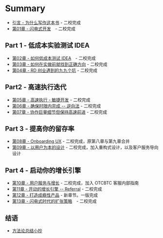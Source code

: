 # Summary

* [引言 - 为什么写作这本书](00.md) - 二校完成
* [第01章 - 闪电式开发](01.md)　- 二校完成

## Part 1 - 低成本实验测试 IDEA

* [第02章 - 如何低成本测试 IDEA](02.md)　- 二校完成
* [第03章 - 如何在实做前就找到正确方向](03.md) - 二校完成
* [第04章 - RD 创业遇到的九九个坑](04.md) - 二校完成

## Part2 - 高速执行迭代

* [第05章 - 高速执行 - 敏捷开发](05.md) - 二校完成
* [第06章 - 确保时限内完成 -- 逆向法](06.md) - 二校完成
* [第07章 - 协作巨量细节但保持高速前进](07.md) - 二校完成

## Part 3 - 提高你的留存率

* [第08章 - Onboarding UX](08.md) - 二校完成，原第八章与第九章合并
* [第09章 - 以用户为本的设计](09.md) - 二校完成，加入重构式设计，以及客户服务导向设计

## Part 4 - 启动你的增长引擎

* [第10章 - 用户服务与增长](10.md) - 二校完成，加入 OTCBTC 客服内部指南
* [第11章 - 开动的增长引擎 -- Referral](11.md) - 二校完成
* [第12章 - 打造成瘾性产品](12.md) - 新章节。一版完成
* [第13章 - 闪电式时代的扩张策略](13.md)　- 二校完成

## 结语

* [方法论总结小抄](14.md)
